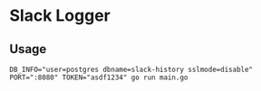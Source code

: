 # Slack Logger

## Usage

`DB_INFO="user=postgres dbname=slack-history sslmode=disable" PORT=":8080" TOKEN="asdf1234" go run main.go`
